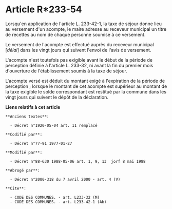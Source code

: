 # Article R*233-54

Lorsqu'en application de l'article L. 233-42-1, la taxe de séjour donne lieu au versement d'un acompte, le maire adresse au
receveur municipal un titre de recettes au nom de chaque personne soumise à ce versement.

Le versement de l'acompte est effectué auprès du receveur municipal [*délai*] dans les vingt jours qui suivent l'envoi de
l'avis de versement.

L'acompte n'est toutefois pas exigible avant le début de la période de perception définie à l'article L. 233-32, ni avant la
fin du premier mois d'ouverture de l'établissement soumis à la taxe de séjour.

L'acompte versé est déduit du montant exigé à l'expiration de la période de perception ; lorsque le montant de cet acompte
est supérieur au montant de la taxe exigible le solde correspondant est restitué par la commune dans les vingt jours qui
suivent le dépôt de la déclaration.

**Liens relatifs à cet article**

	**Anciens textes**:

	  - Décret n°1920-05-04 art. 11 remplacé

	**Codifié par**:

	  - Décret n°77-91 1977-01-27

	**Modifié par**:

	  - Décret n°88-630 1988-05-06 art. 1, 9, 13  jorf 8 mai 1988

	**Abrogé par**:

	  - Décret n°2000-318 du 7 avril 2000 - art. 4 (V)

	**Cite**:

	  - CODE DES COMMUNES. - art. L233-32 (M)
	  - CODE DES COMMUNES. - art. L233-42-1 (Ab)
